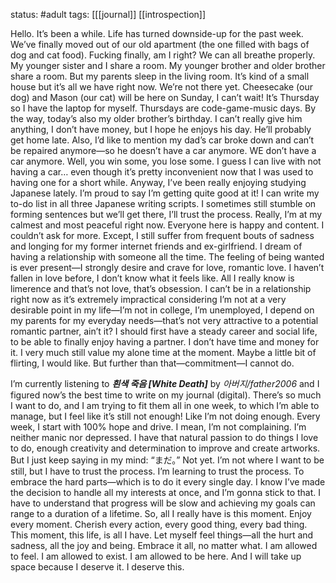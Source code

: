 status: #adult 
tags: [[[journal]] [[introspection]]

Hello. It’s been a while. Life has turned downside-up for the past week. We’ve finally moved out of our old apartment (the one filled with bags of dog and cat food). Fucking finally, am I right? We can all breathe properly. My younger sister and I share a room. My younger brother and older brother share a room. But my parents sleep in the living room. It’s kind of a small house but it’s all we have right now. We’re not there yet. Cheesecake (our dog) and Mason (our cat) will be here on Sunday, I can’t wait! It’s Thursday so I have the laptop for myself. Thursdays are code-game-music days. By the way, today’s also my older brother’s birthday. I can’t really give him anything, I don’t have money, but I hope he enjoys his day. He’ll probably get home late. Also, I’d like to mention my dad’s car broke down and can’t be repaired anymore—so he doesn’t have a car anymore. WE don’t have a car anymore. Well, you win some, you lose some. I guess I can live with not having a car… even though it’s pretty inconvenient now that I was used to having one for a short while. Anyway, I’ve been really enjoying studying Japanese lately. I’m proud to say I’m getting quite good at it! I can write my to-do list in all three Japanese writing scripts. I sometimes still stumble on forming sentences but we’ll get there, I’ll trust the process. Really, I’m at my calmest and most peaceful right now. Everyone here is happy and content. I couldn’t ask for more. Except, I still suffer from frequent bouts of sadness and longing for my former internet friends and ex-girlfriend. I dream of having a relationship with someone all the time. The feeling of being wanted is ever present—I strongly desire and crave for love, romantic love. I haven’t fallen in love before, I don’t know what it feels like. All I really know is limerence and that’s not love, that’s obsession. I can’t be in a relationship right now as it’s extremely impractical considering I’m not at a very desirable point in my life—I’m not in college, I’m unemployed, I depend on my parents for my everyday needs—that’s not very attractive to a potential romantic partner, ain’t it? I should first have a steady career and social life, to be able to finally enjoy having a partner. I don’t have time and money for it. I very much still value my alone time at the moment. Maybe a little bit of flirting, I would like. But further than that—commitment—I cannot do. 

I’m currently listening to ***흰색 죽음 [White Death]*** by *아버지/father2006* and I figured now’s the best time to write on my journal (digital). There’s so much I want to do, and I am trying to fit them all in one week, to which I’m able to manage, but I feel like it’s still not enough! Like I’m not doing enough. Every week, I start with 100% hope and drive. I mean, I’m not complaining. I’m neither manic nor depressed. I have that natural passion to do things I love to do, enough creativity and determination to improve and create artworks. But I just keep saying in my mind: “まだ。” Not yet. I’m not where I want to be still, but I have to trust the process. I’m learning to trust the process. To embrace the hard parts—which is to do it every single day. I know I’ve made the decision to handle all my interests at once, and I’m gonna stick to that. I have to understand that progress will be slow and achieving my goals can range to a duration of a lifetime. So, all I really have is this moment. Enjoy every moment. Cherish every action, every good thing, every bad thing. This moment, this life, is all I have. Let myself feel things—all the hurt and sadness, all the joy and being. Embrace it all, no matter what. I am allowed to feel. I am allowed to exist. I am allowed to be here. And I will take up space because I deserve it. I deserve this.